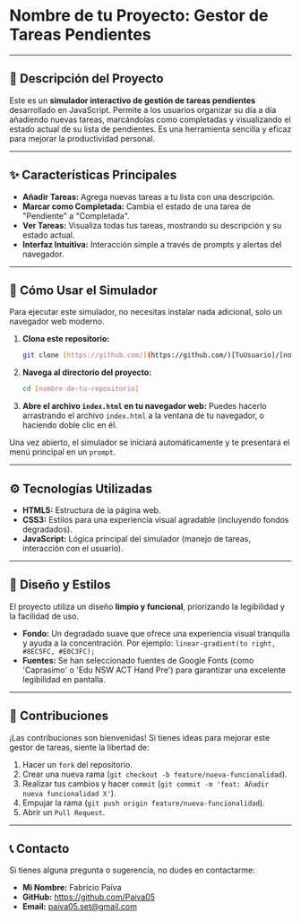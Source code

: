 # Nombre de tu Proyecto: Gestor de Tareas Pendientes

---

## 📝 Descripción del Proyecto

Este es un **simulador interactivo de gestión de tareas pendientes** desarrollado en JavaScript. Permite a los usuarios organizar su día a día añadiendo nuevas tareas, marcándolas como completadas y visualizando el estado actual de su lista de pendientes. Es una herramienta sencilla y eficaz para mejorar la productividad personal.

---

## ✨ Características Principales

* **Añadir Tareas:** Agrega nuevas tareas a tu lista con una descripción.
* **Marcar como Completada:** Cambia el estado de una tarea de "Pendiente" a "Completada".
* **Ver Tareas:** Visualiza todas tus tareas, mostrando su descripción y su estado actual.
* **Interfaz Intuitiva:** Interacción simple a través de prompts y alertas del navegador.

---

## 🚀 Cómo Usar el Simulador

Para ejecutar este simulador, no necesitas instalar nada adicional, solo un navegador web moderno.

1.  **Clona este repositorio:**
    ```bash
    git clone [https://github.com/](https://github.com/)[TuUsuario]/[nombre-de-tu-repositorio].git
    ```
2.  **Navega al directorio del proyecto:**
    ```bash
    cd [nombre-de-tu-repositorio]
    ```
3.  **Abre el archivo `index.html` en tu navegador web:**
    Puedes hacerlo arrastrando el archivo `index.html` a la ventana de tu navegador, o haciendo doble clic en él.

Una vez abierto, el simulador se iniciará automáticamente y te presentará el menú principal en un `prompt`.

---

## ⚙️ Tecnologías Utilizadas

* **HTML5:** Estructura de la página web.
* **CSS3:** Estilos para una experiencia visual agradable (incluyendo fondos degradados).
* **JavaScript:** Lógica principal del simulador (manejo de tareas, interacción con el usuario).

---

## 🎨 Diseño y Estilos

El proyecto utiliza un diseño **limpio y funcional**, priorizando la legibilidad y la facilidad de uso.

* **Fondo:** Un degradado suave que ofrece una experiencia visual tranquila y ayuda a la concentración. Por ejemplo: `linear-gradient(to right, #8EC5FC, #E0C3FC);`
* **Fuentes:** Se han seleccionado fuentes de Google Fonts (como 'Caprasimo' o 'Edu NSW ACT Hand Pre') para garantizar una excelente legibilidad en pantalla.

---

## 🤝 Contribuciones

¡Las contribuciones son bienvenidas! Si tienes ideas para mejorar este gestor de tareas, siente la libertad de:

1.  Hacer un `fork` del repositorio.
2.  Crear una nueva rama (`git checkout -b feature/nueva-funcionalidad`).
3.  Realizar tus cambios y hacer `commit` (`git commit -m 'feat: Añadir nueva funcionalidad X'`).
4.  Empujar la rama (`git push origin feature/nueva-funcionalidad`).
5.  Abrir un `Pull Request`.

---

## 📞 Contacto

Si tienes alguna pregunta o sugerencia, no dudes en contactarme:

* **Mi Nombre:** Fabricio Paiva
* **GitHub:** https://github.com/Paiva05
* **Email:** paiva05.set@gmail.com
